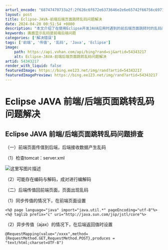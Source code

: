 ```yaml
---
arturl_encode: "68747470733a2f:2f626c6f672e6373646e2e6e65742f66756c6971696e393235:2f61727469636c652f64657461696c732f3534333433323137"
layout: post
title: Eclipse-JAVA-前端后端页面跳转乱码问题解决
date: 2024-04-20 00:51:54 +0800
description: "本文介绍了在使用Eclipse开发JAVA应用时遇到的前后端页面跳转时的乱码问题"
keywords: 画面显示乱码是前端后端问题
categories: ['解决错误']
tags: ['前端', '传值', '乱码', 'Java', 'Eclipse']
image:
    path: https://api.vvhan.com/api/bing?rand=sj&artid=54343217
    alt: Eclipse-JAVA-前端后端页面跳转乱码问题解决
artid: 54343217
render_with_liquid: false
featuredImage: https://bing.ee123.net/img/rand?artid=54343217
featuredImagePreview: https://bing.ee123.net/img/rand?artid=54343217
---
```


# Eclipse JAVA 前端/后端页面跳转乱码问题解决

## Eclipse JAVA 前端/后端页面跳转乱码问题排查

（一）前端页面传值到后端，后端接收数据产生乱码
  
（1）检查tomcat：server.xml
  
![这里写图片描述](https://img-blog.csdn.net/20170111142553080?watermark/2/text/aHR0cDovL2Jsb2cuY3Nkbi5uZXQvZnVsaXFpbjkyNQ==/font/5a6L5L2T/fontsize/400/fill/I0JBQkFCMA==/dissolve/70/gravity/SouthEast)
  
（2）可能存在编码与解码，成对进行编解码

（二）后端传值回前端页面，页面出现乱码
  
（1）同步传值的情况下，在前端页面设置

```
<%@ page language="java" import="java.util.*" pageEncoding="utf-8"%>
<%@ taglib prefix="c" uri="http://java.sun.com/jsp/jstl/core"%>
```

（2）异步传值（ajax）的情况下，在后端返回值时设置

```
@RequestMapping(value="/xxxx",method={RequestMethod.GET,RequestMethod.POST},produces = "text/html;charset=UTF-8")
```